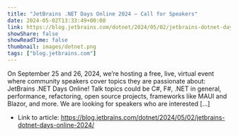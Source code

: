 ```yaml
---
title: "JetBrains .NET Days Online 2024 – Call for Speakers"
date: 2024-05-02T13:33:49+00:00
link: https://blog.jetbrains.com/dotnet/2024/05/02/jetbrains-dotnet-days-online-2024/
showShare: false
showReadTime: false
thumbnail: images/dotnet.png
tags: ["blog.jetbrains.com"]
---
```

On September 25 and 26, 2024, we’re hosting a free, live, virtual event where community speakers cover topics they are passionate about: JetBrains .NET Days Online! Talk topics could be C#, F#, .NET in general, performance, refactoring, open source projects, frameworks like MAUI and Blazor, and more. We are looking for speakers who are interested […]

- Link to article: https://blog.jetbrains.com/dotnet/2024/05/02/jetbrains-dotnet-days-online-2024/